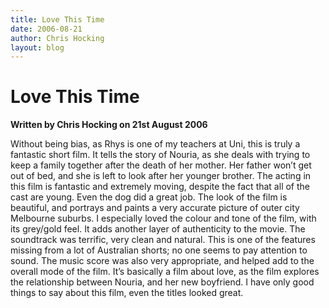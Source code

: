 ```yaml
---
title: Love This Time
date: 2006-08-21
author: Chris Hocking
layout: blog
---
```

# Love This Time

**Written by Chris Hocking on 21st August 2006**

Without being bias, as Rhys is one of my teachers at Uni, this is truly a fantastic short film. It tells the story of Nouria, as she deals with trying to keep a family together after the death of her mother. Her father won’t get out of bed, and she is left to look after her younger brother. The acting in this film is fantastic and extremely moving, despite the fact that all of the cast are young. Even the dog did a great job. The look of the film is beautiful, and portrays and paints a very accurate picture of outer city Melbourne suburbs. I especially loved the colour and tone of the film, with its grey/gold feel. It adds another layer of authenticity to the movie. The soundtrack was terrific, very clean and natural. This is one of the features missing from a lot of Australian shorts; no one seems to pay attention to sound. The music score was also very appropriate, and helped add to the overall mode of the film. It’s basically a film about love, as the film explores the relationship between Nouria, and her new boyfriend. I have only good things to say about this film, even the titles looked great.